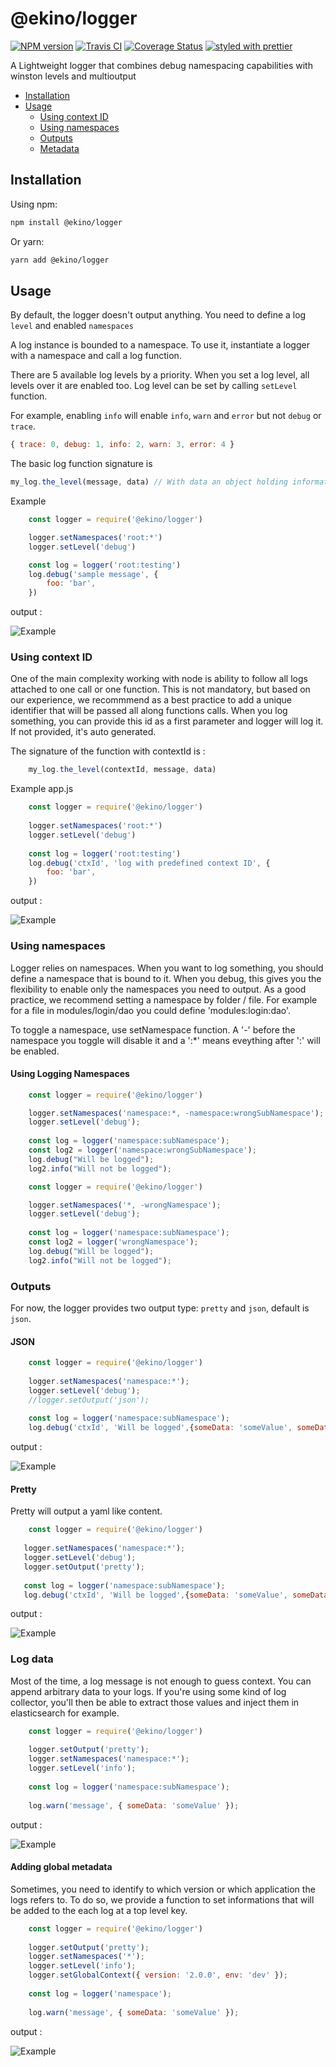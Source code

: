 # @ekino/logger

[![NPM version][npm-image]][npm-url]
[![Travis CI][travis-image]][travis-url]
[![Coverage Status][coverage-image]][coverage-url]
[![styled with prettier][prettier-image]][prettier-url]

A Lightweight logger that combines debug namespacing capabilities with winston levels and multioutput

- [Installation](#installation)
- [Usage](#usage)
    - [Using context ID](#using-context-id)
    - [Using namespaces](#using-namespaces)
    - [Outputs](#outputs)
    - [Metadata](#metadata)

## Installation

Using npm:

``` sh
npm install @ekino/logger
```

Or yarn:

``` sh
yarn add @ekino/logger
```

## Usage

By default, the logger doesn't output anything. You need to define a log `level` and enabled `namespaces`

A log instance is bounded to a namespace. To use it, instantiate a logger with a namespace and call a log function.

There are 5 available log levels by a priority. When you set a log level, all levels over it are enabled too.
Log level can be set by calling `setLevel` function. 

For example, enabling `info` will enable `info`, `warn` and `error` but not `debug` or `trace`.
``` js
{ trace: 0, debug: 1, info: 2, warn: 3, error: 4 }
```

The basic log function signature is
```js
my_log.the_level(message, data) // With data an object holding informations usefull for debug purpose
```

Example

``` javascript
    const logger = require('@ekino/logger')

    logger.setNamespaces('root:*')
    logger.setLevel('debug')

    const log = logger('root:testing')
    log.debug('sample message', {
        foo: 'bar',
    })
```
output : 

![Example](docs/images/example_usage1.png)

### Using context ID

One of the main complexity working with node is ability to follow all logs attached to one call or one function.
This is not mandatory, but based on our experience, we recommmend as a best practice to add a unique identifier that will be passed all along functions calls.
When you log something, you can provide this id as a first parameter and logger will log it. If not provided, it's auto generated.

The signature of the function with contextId is : 
```js
    my_log.the_level(contextId, message, data)
```

Example app.js

``` javascript
    const logger = require('@ekino/logger')
    
    logger.setNamespaces('root:*')
    logger.setLevel('debug')
    
    const log = logger('root:testing')
    log.debug('ctxId', 'log with predefined context ID', {
        foo: 'bar',
    })
```
output : 

![Example](docs/images/example_usage2.png)

### Using namespaces

Logger relies on namespaces. When you want to log something, you should define a namespace that is bound to it.
When you debug, this gives you the flexibility to enable only the namespaces you need to output.
As a good practice, we recommend setting a namespace by folder / file. 
For example for a file in modules/login/dao you could define 'modules:login:dao'.

To toggle a namespace, use setNamespace function. 
A '-' before the namespace you toggle will disable it and a ':*' means eveything after ':' will be enabled.

#### Using Logging Namespaces

``` js
    const logger = require('@ekino/logger')

    logger.setNamespaces('namespace:*, -namespace:wrongSubNamespace');
    logger.setLevel('debug');
  
    const log = logger('namespace:subNamespace');
    const log2 = logger('namespace:wrongSubNamespace');
    log.debug("Will be logged");
    log2.info("Will not be logged");
```

``` js
    const logger = require('@ekino/logger')

    logger.setNamespaces('*, -wrongNamespace');
    logger.setLevel('debug');
    
    const log = logger('namespace:subNamespace');
    const log2 = logger('wrongNamespace');
    log.debug("Will be logged");
    log2.info("Will not be logged");
```

### Outputs

For now, the logger provides two output type: `pretty` and `json`, default is `json`.

#### JSON

``` js
    const logger = require('@ekino/logger')
      
    logger.setNamespaces('namespace:*');
    logger.setLevel('debug');
    //logger.setOutput('json');
      
    const log = logger('namespace:subNamespace');
    log.debug('ctxId', 'Will be logged',{someData: 'someValue', someData2: 'someValue'});
```
output : 

![Example](docs/images/example_usage3.png)

#### Pretty

Pretty will output a yaml like content.

``` js
    const logger = require('@ekino/logger')
      
   logger.setNamespaces('namespace:*');
   logger.setLevel('debug');
   logger.setOutput('pretty');
   
   const log = logger('namespace:subNamespace');
   log.debug('ctxId', 'Will be logged',{someData: 'someValue', someData2: 'someValue'});
```
output : 

![Example](docs/images/example_pretty.png)

### Log data

Most of the time, a log message is not enough to guess context.
You can append arbitrary data to your logs. 
If you're using some kind of log collector, you'll then be able to extract those values and inject them in elasticsearch for example.

``` js
    const logger = require('@ekino/logger')
      
    logger.setOutput('pretty');
    logger.setNamespaces('namespace:*');
    logger.setLevel('info');
    
    const log = logger('namespace:subNamespace');
    
    log.warn('message', { someData: 'someValue' });
```

output : 

![Example](docs/images/example_data.png)

#### Adding global metadata

Sometimes, you need to identify to which version or which application the logs refers to.
To do so, we provide a function to set informations that will be added to the each log at a top level key.

```js
    const logger = require('@ekino/logger')
    
    logger.setOutput('pretty');
    logger.setNamespaces('*');
    logger.setLevel('info');
    logger.setGlobalContext({ version: '2.0.0', env: 'dev' });
    
    const log = logger('namespace');
    
    log.warn('message', { someData: 'someValue' });
```

output : 

![Example](docs/images/example_context.png)

[npm-image]: https://img.shields.io/npm/v/@ekino/logger.svg?style=flat-square
[npm-url]: https://www.npmjs.com/package/@ekino/logger
[travis-image]: https://img.shields.io/travis/ekino/node-logger.svg?style=flat-square
[travis-url]: https://travis-ci.org/ekino/node-logger
[prettier-image]: https://img.shields.io/badge/styled_with-prettier-ff69b4.svg?style=flat-square
[prettier-url]: https://github.com/prettier/prettier
[coverage-image]: https://img.shields.io/coveralls/ekino/node-logger/master.svg?style=flat-square
[coverage-url]: https://coveralls.io/github/ekino/node-logger?branch=master